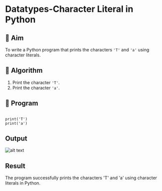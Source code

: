 # Datatypes-Character Literal in Python

## 🎯 Aim
To write a Python program that prints the characters `'T'` and `'a'` using character literals.

## 🧠 Algorithm
1. Print the character `'T'`.
2. Print the character `'a'`.

## 🧾 Program
```

print('T')
print('a')

```
## Output
![alt text](<../Screenshot 2025-10-19 133258.png>)
## Result
The program successfully prints the characters 'T' and 'a' using character literals in Python.

